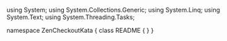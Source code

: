 ﻿using System;
using System.Collections.Generic;
using System.Linq;
using System.Text;
using System.Threading.Tasks;

namespace ZenCheckoutKata
{
    class README
    {
    }
}
